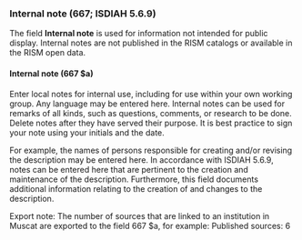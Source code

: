 ### Internal note (667; ISDIAH 5.6.9)

The field **Internal note** is used for information not intended for public display. Internal notes are not published in the RISM catalogs or available in the RISM open data.



#### Internal note (667 $a)

Enter local notes for internal use, including for use within your own working group. Any language may be entered here. Internal notes can be used for remarks of all kinds, such as questions, comments, or research to be done. Delete notes after they have served their purpose. It is best practice to sign your note using your initials and the date.

For example, the names of persons responsible for creating and/or revising the description may be entered here. In accordance with ISDIAH 5.6.9, notes can be entered here that are pertinent to the creation and maintenance of the description. Furthermore, this field documents additional information relating to the creation of and changes to the description.

Export note: The number of sources that are linked to an institution in Muscat are exported to the field 667 $a, for example: Published sources: 6
